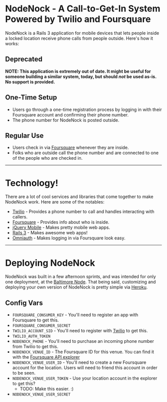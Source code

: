 NodeNock - A Call-to-Get-In System Powered by Twilio and Foursquare
===================================================================

NodeNock is a Rails 3 application for mobile devices that lets people inside a
locked location receive phone calls from people outside. Here's how it works:

Deprecated
----------

**NOTE: This application is extremely out of date. It might be useful for someone building a similar system, today, but should *not* be used as-is. No support is provided.**

One-Time Setup
--------------
* Users go through a one-time registration process by logging in with their 
Foursquare account and confirming their phone number.
* The phone number for NodeNock is posted outside.

Regular Use
-----------
* Users check in via [Foursquare](http://foursquare.com/) whenever they are
inside.
* Folks who are outside call the phone number and are connected to one of the
people who are checked in.

---

Technology!
===========

There are a lot of cool services and libraries that come together to make
NodeNock work. Here are some of the notables:

* [Twilio](http://twilio.com/) - Provides a phone number to call and handles
interacting with callers.
* [Foursquare](http://foursquare.com/) - Provides info about who is inside.
* [jQuery Mobile](http://jquerymobile.com/) - Makes pretty mobile web apps.
* [Rails 3](http://rubyonrails.org/) - Makes awesome web apps!
* [Omniauth](https://github.com/intridea/omniauth) - Makes logging in via
Foursquare look easy.

---

Deploying NodeNock
==================

NodeNock was built in a few afternoon sprints, and was intended for only one
deployment, at the [Baltimore Node](http://baltimorenode.org/). That being said,
customizing and deploying your own version of NodeNock is pretty simple via
[Heroku](http://heroku.com/).

Config Vars
-----------

* `FOURSQUARE_CONSUMER_KEY` - You'll need to register an app with Foursquare to
get this.
* `FOURSQUARE_CONSUMER_SECRET`
* `TWILIO_ACCOUNT_SID` - You'll need to register with 
[Twilio](http://twilio.org) to get this.
* `TWILIO_AUTH_TOKEN`
* `NODENOCK_PHONE` - You'll need to purchase an incoming phone number from
Twilio to get this.
* `NODENOCK_VENUE_ID` - The Foursquare ID for this venue. You can find it with
the [Foursquare API explorer](http://developer.foursquare.com/docs/explore.html)
* `NODENOCK_VENUE_USER_ID` - You'll need to create a new Foursquare account for
the location. Users will need to friend this account in order to be seen.
* `NODENOCK_VENUE_USER_TOKEN` - Use your location account in the explorer to get
this?
  * TODO: Make this easier. :)
* `NODENOCK_VENUE_USER_SECRET`
